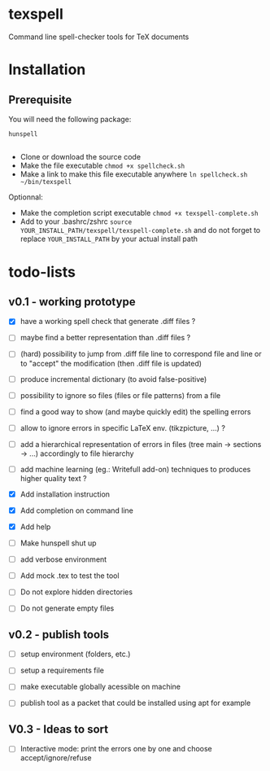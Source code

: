 # texspell
Command line spell-checker tools for TeX documents

# Installation
## Prerequisite
You will need the following package:
```
hunspell
```
##
- Clone or download the source code
- Make the file executable `chmod +x spellcheck.sh`
- Make a link to make this file executable anywhere `ln spellcheck.sh ~/bin/texspell`

Optionnal:
- Make the completion script executable `chmod +x texspell-complete.sh`
- Add to your .bashrc/zshrc `source YOUR_INSTALL_PATH/texspell/texspell-complete.sh` and do not forget to replace `YOUR_INSTALL_PATH` by your actual install path

# todo-lists

## v0.1 - working prototype

* [x] have a working spell check that generate .diff files ?
* [ ] maybe find a better representation than .diff files ?
* [ ] (hard) possibility to jump from .diff file line to correspond file and line or to "accept" the modification (then .diff file is updated)
* [ ] produce incremental dictionary (to avoid false-positive)
* [ ] possibility to ignore so files (files or file patterns) from a file
* [ ] find a good way to show (and maybe quickly edit) the spelling errors
* [ ] allow to ignore errors in specific LaTeX env. (tikzpicture, ...) ?
* [ ] add a hierarchical representation of errors in files (tree main -> sections -> ...) accordingly to file hierarchy
* [ ] add machine learning (eg.: Writefull add-on) techniques to produces higher quality text ?
* [x] Add installation instruction
* [x] Add completion on command line
* [x] Add help
* [ ] Make hunspell shut up
* [ ] add verbose environment
* [ ] Add mock .tex to test the tool
* [ ] Do not explore hidden directories
* [ ] Do not generate empty files


## v0.2 - publish tools

* [ ] setup environment (folders, etc.)
* [ ] setup a requirements file
* [ ] make executable globally acessible on machine
* [ ] publish tool as a packet that could be installed using apt for example


## V0.3 - Ideas to sort
* [ ] Interactive mode: print the errors one by one and choose accept/ignore/refuse

